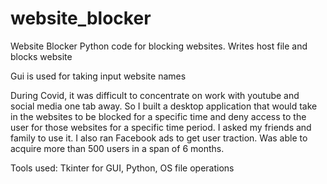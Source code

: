 # website_blocker
Website Blocker 
Python code for blocking websites.
Writes host file and blocks website 

Gui is used for taking input website names 

During Covid, it was difficult to concentrate on work with youtube and social media one tab away. So I built a desktop application that would take in the websites to be blocked for a specific time and deny access to the user for those websites for a specific time period. I asked my friends and family to use it. I also ran Facebook ads to get user traction. Was able to acquire more than 500 users in a span of 6 months.


Tools used: Tkinter for GUI, Python, OS file operations
